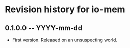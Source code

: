 # Revision history for io-mem

## 0.1.0.0  -- YYYY-mm-dd

* First version. Released on an unsuspecting world.
